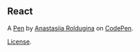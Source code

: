 React
-----


A [Pen](https://codepen.io/goragottsen/pen/mZLPvy) by [Anastasiia Roldugina](https://codepen.io/goragottsen) on [CodePen](https://codepen.io).

[License](https://codepen.io/goragottsen/pen/mZLPvy/license).
